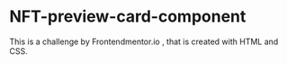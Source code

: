 # NFT-preview-card-component
This is a challenge by Frontendmentor.io , that is created with HTML and CSS.
